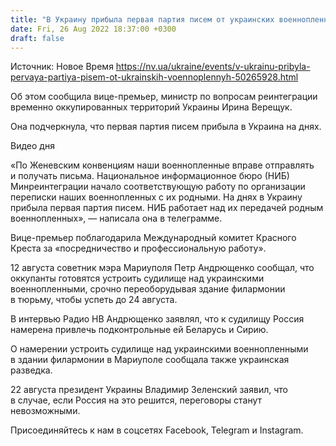 ```yaml
---
title: "В Украину прибыла первая партия писем от украинских военнопленных — Верещук"
date: Fri, 26 Aug 2022 18:37:00 +0300
draft: false
---
```

Источник: Новое Время https://nv.ua/ukraine/events/v-ukrainu-pribyla-pervaya-partiya-pisem-ot-ukrainskih-voennoplennyh-50265928.html


 Об этом сообщила вице-премьер, министр по вопросам реинтеграции временно оккупированных территорий Украины Ирина Верещук.

Она подчеркнула, что первая партия писем прибыла в Украина на днях.

 Видео дня   

«По Женевским конвенциям наши военнопленные вправе отправлять и получать письма. Национальное информационное бюро (НИБ) Минреинтеграции начало соответствующую работу по организации переписки наших военнопленных с их родными. На днях в Украину прибыла первая партия писем. НИБ работает над их передачей родным военнопленных», — написала она в телеграмме.

Вице-премьер поблагодарила Международный комитет Красного Креста за «посредничество и профессиональную работу».

12 августа советник мэра Мариуполя Петр Андрющенко сообщал, что оккупанты готовятся устроить судилище над украинскими военнопленными, срочно переоборудывая здание филармонии в тюрьму, чтобы успеть до 24 августа.

В интервью Радио НВ Андрющенко заявлял, что к судилищу Россия намерена привлечь подконтрольные ей Беларусь и Сирию.

О намерении устроить судилище над украинскими военнопленными в здании филармонии в Мариуполе сообщала также украинская разведка.

22 августа президент Украины Владимир Зеленский заявил, что в случае, если Россия на это решится, переговоры станут невозможными.

Присоединяйтесь к нам в соцсетях Facebook, Telegram и Instagram.
